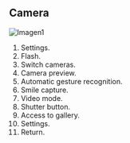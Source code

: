 ## Camera

![Imagen1](http://static.energysistem.com/images/manuals/42762/57daac1d07caa.jpg)


1. Settings.
2. Flash.
3. Switch cameras.
4. Camera preview.
5. Automatic gesture recognition.
6. Smile capture.
7. Video mode.
8. Shutter button.
9. Access to gallery.
10. Settings.
11. Return.

